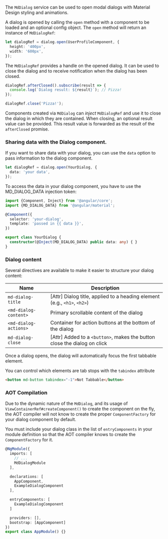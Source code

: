 The `MdDialog` service can be used to open modal dialogs with Material Design styling and 
animations.

<!-- example(dialog-overview) -->

A dialog is opened by calling the `open` method with a component to be loaded and an optional 
config object. The `open` method will return an instance of `MdDialogRef`:

```ts
let dialogRef = dialog.open(UserProfileComponent, {
  height: '400px',
  width: '600px',
});
```

The `MdDialogRef` provides a handle on the opened dialog. It can be used to close the dialog and to
receive notification when the dialog has been closed.

```ts
dialogRef.afterClosed().subscribe(result => {
  console.log(`Dialog result: ${result}`); // Pizza!
});

dialogRef.close('Pizza!');

```

Components created via `MdDialog` can _inject_ `MdDialogRef` and use it to close the dialog
in which they are contained. When closing, an optional result value can be provided. This result
value is forwarded as the result of the `afterClosed` promise. 

### Sharing data with the Dialog component.
If you want to share data with your dialog, you can use the `data` option to pass information to the dialog component.

```ts
let dialogRef = dialog.open(YourDialog, {
  data: 'your data',
});
```

To access the data in your dialog component, you have to use the MD_DIALOG_DATA injection token:
```ts
import {Component, Inject} from '@angular/core';
import {MD_DIALOG_DATA} from '@angular/material';

@Component({
  selector: 'your-dialog',
  template: 'passed in {{ data }}',
})

export class YourDialog {
  constructor(@Inject(MD_DIALOG_DATA) public data: any) { }
}
```

### Dialog content
Several directives are available to make it easier to structure your dialog content:

| Name                  | Description                                                              |
|-----------------------|--------------------------------------------------------------------------|
| `md-dialog-title`     | \[Attr] Dialog title, applied to a heading element (e.g., `<h1>`, `<h2>`)|
| `<md-dialog-content>` | Primary scrollable content of the dialog                                 |
| `<md-dialog-actions>` | Container for action buttons at the bottom of the dialog                 |
| `md-dialog-close`     | \[Attr] Added to a `<button>`, makes the button close the dialog on click|

Once a dialog opens, the dialog will automatically focus the first tabbable element.

You can control which elements are tab stops with the `tabindex` attribute

```html
<button md-button tabindex="-1">Not Tabbable</button>
```

### AOT Compilation

Due to the dynamic nature of the `MdDialog`, and its usage of `ViewContainerRef#createComponent()`
to create the component on the fly, the AOT compiler will not know to create the proper
`ComponentFactory` for your dialog component by default.

You must include your dialog class in the list of `entryComponents` in your module definition so
that the AOT compiler knows to create the `ComponentFactory` for it.

```ts
@NgModule({
  imports: [
    // ...
    MdDialogModule
  ],

  declarations: [
    AppComponent,
    ExampleDialogComponent
  ],

  entryComponents: [
    ExampleDialogComponent
  ]

  providers: [],
  bootstrap: [AppComponent]
})
export class AppModule() {}
```
